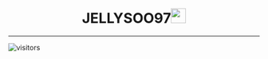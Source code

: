 <h1 align="center">JELLYSOO97<img src="https://emojis.slackmojis.com/emojis/images/1531849430/4246/blob-sunglasses.gif?1531849430" width="30"/></h1>

<hr />

![visitors](https://visitor-badge.laobi.icu/badge?page_id=jellysoo97)


